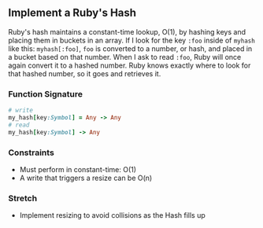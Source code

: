## Implement a Ruby's Hash

Ruby's hash maintains a constant-time lookup, O(1), by hashing keys and placing them in buckets in an array. If I look for the key `:foo` inside of `myhash` like this: `myhash[:foo]`, `foo` is converted to a number, or hash, and placed in a bucket based on that number. When I ask to read `:foo`, Ruby will once again convert it to a hashed number. Ruby knows exactly where to look for that hashed number, so it goes and retrieves it.

### Function Signature

```ruby
# write
my_hash[key:Symbol] = Any -> Any
# read
my_hash[key:Symbol] -> Any
```


### Constraints

- Must perform in constant-time: O(1)
- A write that triggers a resize can be O(n)

### Stretch
- Implement resizing to avoid collisions as the Hash fills up
